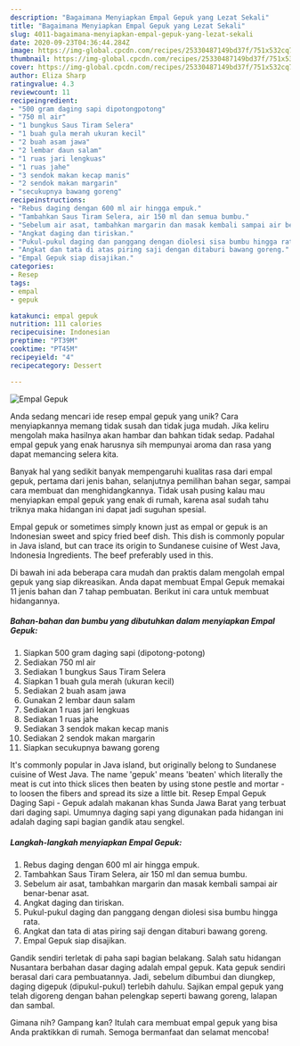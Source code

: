 ```yaml
---
description: "Bagaimana Menyiapkan Empal Gepuk yang Lezat Sekali"
title: "Bagaimana Menyiapkan Empal Gepuk yang Lezat Sekali"
slug: 4011-bagaimana-menyiapkan-empal-gepuk-yang-lezat-sekali
date: 2020-09-23T04:36:44.284Z
image: https://img-global.cpcdn.com/recipes/25330487149bd37f/751x532cq70/empal-gepuk-foto-resep-utama.jpg
thumbnail: https://img-global.cpcdn.com/recipes/25330487149bd37f/751x532cq70/empal-gepuk-foto-resep-utama.jpg
cover: https://img-global.cpcdn.com/recipes/25330487149bd37f/751x532cq70/empal-gepuk-foto-resep-utama.jpg
author: Eliza Sharp
ratingvalue: 4.3
reviewcount: 11
recipeingredient:
- "500 gram daging sapi dipotongpotong"
- "750 ml air"
- "1 bungkus Saus Tiram Selera"
- "1 buah gula merah ukuran kecil"
- "2 buah asam jawa"
- "2 lembar daun salam"
- "1 ruas jari lengkuas"
- "1 ruas jahe"
- "3 sendok makan kecap manis"
- "2 sendok makan margarin"
- "secukupnya bawang goreng"
recipeinstructions:
- "Rebus daging dengan 600 ml air hingga empuk."
- "Tambahkan Saus Tiram Selera, air 150 ml dan semua bumbu."
- "Sebelum air asat, tambahkan margarin dan masak kembali sampai air benar-benar asat."
- "Angkat daging dan tiriskan."
- "Pukul-pukul daging dan panggang dengan diolesi sisa bumbu hingga rata."
- "Angkat dan tata di atas piring saji dengan ditaburi bawang goreng."
- "Empal Gepuk siap disajikan."
categories:
- Resep
tags:
- empal
- gepuk

katakunci: empal gepuk 
nutrition: 111 calories
recipecuisine: Indonesian
preptime: "PT39M"
cooktime: "PT45M"
recipeyield: "4"
recipecategory: Dessert

---
```



![Empal Gepuk](https://img-global.cpcdn.com/recipes/25330487149bd37f/751x532cq70/empal-gepuk-foto-resep-utama.jpg)

Anda sedang mencari ide resep empal gepuk yang unik? Cara menyiapkannya memang tidak susah dan tidak juga mudah. Jika keliru mengolah maka hasilnya akan hambar dan bahkan tidak sedap. Padahal empal gepuk yang enak harusnya sih mempunyai aroma dan rasa yang dapat memancing selera kita.

Banyak hal yang sedikit banyak mempengaruhi kualitas rasa dari empal gepuk, pertama dari jenis bahan, selanjutnya pemilihan bahan segar, sampai cara membuat dan menghidangkannya. Tidak usah pusing kalau mau menyiapkan empal gepuk yang enak di rumah, karena asal sudah tahu triknya maka hidangan ini dapat jadi suguhan spesial.

Empal gepuk or sometimes simply known just as empal or gepuk is an Indonesian sweet and spicy fried beef dish. This dish is commonly popular in Java island, but can trace its origin to Sundanese cuisine of West Java, Indonesia Ingredients. The beef preferably used in this.


Di bawah ini ada beberapa cara mudah dan praktis dalam mengolah empal gepuk yang siap dikreasikan. Anda dapat membuat Empal Gepuk memakai 11 jenis bahan dan 7 tahap pembuatan. Berikut ini cara untuk membuat hidangannya.

<!--inarticleads1-->

##### Bahan-bahan dan bumbu yang dibutuhkan dalam menyiapkan Empal Gepuk:

1. Siapkan 500 gram daging sapi (dipotong-potong)
1. Sediakan 750 ml air
1. Sediakan 1 bungkus Saus Tiram Selera
1. Siapkan 1 buah gula merah (ukuran kecil)
1. Sediakan 2 buah asam jawa
1. Gunakan 2 lembar daun salam
1. Sediakan 1 ruas jari lengkuas
1. Sediakan 1 ruas jahe
1. Sediakan 3 sendok makan kecap manis
1. Sediakan 2 sendok makan margarin
1. Siapkan secukupnya bawang goreng


It&#39;s commonly popular in Java island, but originally belong to Sundanese cuisine of West Java. The name &#39;gepuk&#39; means &#39;beaten&#39; which literally the meat is cut into thick slices then beaten by using stone pestle and mortar - to loosen the fibers and spread its size a little bit. Resep Empal Gepuk Daging Sapi - Gepuk adalah makanan khas Sunda Jawa Barat yang terbuat dari daging sapi. Umumnya daging sapi yang digunakan pada hidangan ini adalah daging sapi bagian gandik atau sengkel. 

<!--inarticleads2-->

##### Langkah-langkah menyiapkan Empal Gepuk:

1. Rebus daging dengan 600 ml air hingga empuk.
1. Tambahkan Saus Tiram Selera, air 150 ml dan semua bumbu.
1. Sebelum air asat, tambahkan margarin dan masak kembali sampai air benar-benar asat.
1. Angkat daging dan tiriskan.
1. Pukul-pukul daging dan panggang dengan diolesi sisa bumbu hingga rata.
1. Angkat dan tata di atas piring saji dengan ditaburi bawang goreng.
1. Empal Gepuk siap disajikan.


Gandik sendiri terletak di paha sapi bagian belakang. Salah satu hidangan Nusantara berbahan dasar daging adalah empal gepuk. Kata gepuk sendiri berasal dari cara pembuatannya. Jadi, sebelum dibumbui dan diungkep, daging digepuk (dipukul-pukul) terlebih dahulu. Sajikan empal gepuk yang telah digoreng dengan bahan pelengkap seperti bawang goreng, lalapan dan sambal. 

Gimana nih? Gampang kan? Itulah cara membuat empal gepuk yang bisa Anda praktikkan di rumah. Semoga bermanfaat dan selamat mencoba!
